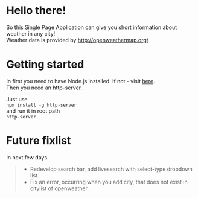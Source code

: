 # Hello there!

So this Single Page Application can give you short information about weather in any city! <br>
Weather data is provided by http://openweathermap.org/

# Getting started

In first you need to have Node.js installed. If not - visit [here](https://nodejs.org/en/). <br>
Then you need an http-server.

Just use <br>
`npm install -g http-server` <br>
and run it in root path <br>
`http-server`

# Future fixlist

In next few days.

>- Redevelop search bar, add livesearch with select-type dropdown list. <br>
>- Fix an error, occurring when you add city, that does not exist in citylist of openweather.
